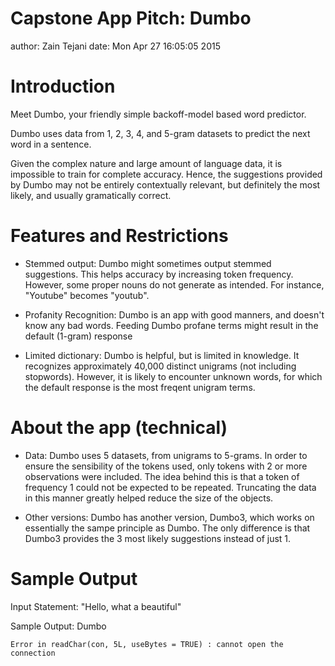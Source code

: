 Capstone App Pitch: Dumbo
========================================================
author: Zain Tejani
date: Mon Apr 27 16:05:05 2015

Introduction
========================================================

Meet Dumbo, your friendly simple backoff-model based word predictor.

Dumbo uses data from 1, 2, 3, 4, and 5-gram datasets to predict the next word in a sentence.

Given the complex nature and large amount of language data, it is impossible to train for complete accuracy. Hence, the suggestions provided by Dumbo may not be entirely contextually relevant, but definitely the most likely, and usually gramatically correct.

Features and Restrictions
==========

- Stemmed output: Dumbo might sometimes output stemmed suggestions. This helps accuracy by increasing token frequency. However, some proper nouns do not generate as intended. For instance, "Youtube" becomes "youtub".

- Profanity Recognition: Dumbo is an app with good manners, and doesn't know any bad words. Feeding Dumbo profane terms might result in the default (1-gram) response

- Limited dictionary: Dumbo is helpful, but is limited in knowledge. It recognizes approximately 40,000 distinct unigrams (not including stopwords). However, it is likely to encounter unknown words, for which the default response is the most freqent unigram terms.

About the app (technical)
========================================================

- Data: Dumbo uses 5 datasets, from unigrams to 5-grams. In order to ensure the sensibility of the tokens used, only tokens with 2 or more observations were included. The idea behind this is that a token of frequency 1 could not be expected to be repeated. Truncating the data in this manner greatly helped reduce the size of the objects.

- Other versions: Dumbo has another version, Dumbo3, which works on essentially the sampe principle as Dumbo. The only difference is that Dumbo3 provides the 3 most likely suggestions instead of just 1.

Sample Output
========================================================
Input Statement: "Hello, what a beautiful"

Sample Output: Dumbo




```
Error in readChar(con, 5L, useBytes = TRUE) : cannot open the connection
```
